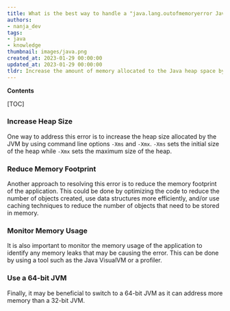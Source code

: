 ```yaml
---
title: What is the best way to handle a "java.lang.outofmemoryerror Java heap space" error?
authors:
- nanja_dev
tags:
- java
- knowledge
thumbnail: images/java.png
created_at: 2023-01-29 00:00:00
updated_at: 2023-01-29 00:00:00
tldr: Increase the amount of memory allocated to the Java heap space by changing the -Xmx JVM parameter.
---
```


**Contents**

[TOC]

### Increase Heap Size

One way to address this error is to increase the heap size allocated by the JVM by using command line options `-Xms` and `-Xmx`. `-Xms` sets the initial size of the heap while `-Xmx` sets the maximum size of the heap.

### Reduce Memory Footprint

Another approach to resolving this error is to reduce the memory footprint of the application. This could be done by optimizing the code to reduce the number of objects created, use data structures more efficiently, and/or use caching techniques to reduce the number of objects that need to be stored in memory.

### Monitor Memory Usage

It is also important to monitor the memory usage of the application to identify any memory leaks that may be causing the error. This can be done by using a tool such as the Java VisualVM or a profiler.

### Use a 64-bit JVM

Finally, it may be beneficial to switch to a 64-bit JVM as it can address more memory than a 32-bit JVM.
